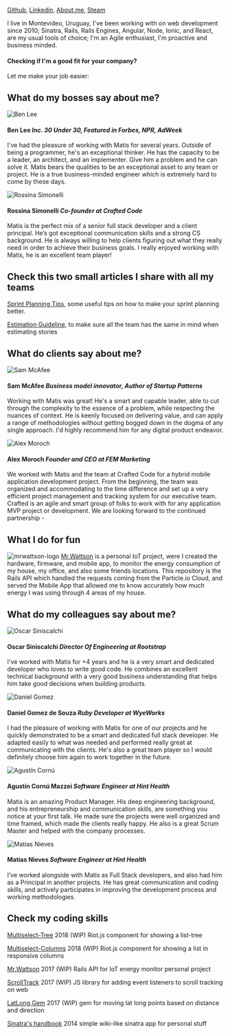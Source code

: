 [Github](https://github.com/matismasters),
[Linkedin](https://www.linkedin.com/in/matismasters/),
[About.me](https://about.me/matis.masters),
[Steam](http://steamcommunity.com/profiles/76561198059401461/)

I live in Montevideo, Uruguay, I've been working with on web development since 2010; Sinatra, Rails, Rails Engines, Angular, Node, Ionic, and React, are my usual tools of choice; I'm an Agile enthusiast, I'm proactive and business minded.

#### Checking if I'm a good fit for your company?

Let me make your job easier:

## What do my bosses say about me?

![Ben Lee](https://s3-us-west-2.amazonaws.com/matisio/site/ben-head.jpeg)
#### Ben Lee  _Inc. 30 Under 30, Featured in Forbes, NPR, AdWeek_

I've had the pleasure of working with Matis for several years. Outside of being a programmer, he's an exceptional thinker. He has the capacity to be a leader, an architect, and an implementer. Give him a problem and he can solve it. Matis bears the qualities to be an exceptional asset to any team or project. He is a true business-minded engineer which is extremely hard to come by these days.

![Rossina Simonelli](https://s3-us-west-2.amazonaws.com/matisio/site/rose-head.jpeg)
#### Rossina Simonelli  _Co-founder at Crafted Code_

Matis is the perfect mix of a senior full stack developer and a client principal. He’s got exceptional communication skills and a strong CS background. He is always willing to help clients figuring out what they really need in order to achieve their business goals. I really enjoyed working with Matis, he is an excellent team player!

## Check this two small articles I share with all my teams
[Sprint Planning Tips](blog/sprint_planning_tips.md), some useful tips on how to make your sprint planning better.

[Estimation Guideline](blog/estimation_guideline.md), to make sure all the team has the same in mind when estimating stories

## What do clients say about me?

![Sam McAfee](https://s3-us-west-2.amazonaws.com/matisio/site/sam-head.jpeg)
#### Sam McAfee  _Business model innovator, Author of Startup Patterns_

Working with Matis was great! He's a smart and capable leader, able to cut through the complexity to the essence of a problem, while respecting the nuances of context. He is keenly focused on delivering value, and can apply a range of methodologies without getting bogged down in the dogma of any single approach. I'd highly recommend him for any digital product endeavor.

![Alex Moroch](https://s3-us-west-2.amazonaws.com/matisio/site/alex-head.jpeg)
#### Alex Moroch  _Founder and CEO at FEM Marketing_

We worked with Matis and the team at Crafted Code for a hybrid mobile application development project. From the beginning, the team was organized and accommodating to the time difference and set up a very efficient project management and tracking system for our executive team. Crafted is an agile and smart group of folks to work with for any application MVP project or development. We are looking forward to the continued partnership -

## What I do for fun

![mrwattson-logo](https://s3-us-west-2.amazonaws.com/matisio/site/logo-mrwattson.png)
[Mr.Wattson](https://github.com/matismasters/mrwattson-api-public) is a personal
IoT project, were I created the hardware, firmware, and mobile app, to monitor the energy consumption of my house, my office, and also some friends locations. This repository is the Rails API which handled the requests coming from the Particle.io Cloud, and served the Mobile App that allowed me to know accurately how much energy I was using through 4 areas of my house.

## What do my colleagues say about me?

![Oscar Siniscalchi](https://s3-us-west-2.amazonaws.com/matisio/site/oscar-head.jpeg)
#### Oscar Siniscalchi  _Director Of Engineering at Rootstrap_

I've worked with Matis for +4 years and he is a very smart and dedicated developer who loves to write good code. He combines an excellent technical background with a very good business understanding that helps him take good decisions when building products.

![Daniel Gomez](https://s3-us-west-2.amazonaws.com/matisio/site/dano-head.jpeg)
#### Daniel Gomez de Souza  _Ruby Developer at WyeWorks_

I had the pleasure of working with Matis for one of our projects and he quickly demonstrated to be a smart and dedicated full stack developer. He adapted easily to what was needed and performed really great at communicating with the clients. He's also a great team player so I would definitely choose him again to work together in the future.

![Agustín Cornú](https://s3-us-west-2.amazonaws.com/matisio/site/agustin-head.jpeg)
#### Agustín Cornú Mazzei  _Software Engineer at Hint Health_

Matis is an amazing Product Manager. His deep engineering background, and his entrepreneurship and communication skills, are something you notice at your first talk. He made sure the projects were well organized and time framed, which made the clients really happy. He also is a great Scrum Master and helped with the company processes.

![Matias Nieves](https://s3-us-west-2.amazonaws.com/matisio/site/matias-n-head.jpeg)
#### Matías Nieves  _Software Engineer at Hint Health_

I’ve worked alongside with Matis as Full Stack developers, and also had him as a Principal in another projects. He has great communication and coding skills, and actively participates in improving the development process and working methodologies.

## Check my coding skills

[Multiselect-Tree](https://github.com/matismasters/riotjs-multiselect-tree)
2018 (WIP) Riot.js component for showing a list-tree

[Multiselect-Columns](https://github.com/matismasters/riotjs-multiselect-columns)
2018 (WIP) Riot.js component for showing a list in responsive columns

[Mr.Wattson](https://github.com/matismasters/mrwattson-api-public)
2017 (WIP) Rails API for IoT energy monitor personal project

[ScrollTrack](https://github.com/matismasters/scroll-track)
2017 (WIP) JS library for adding event listeners to scroll tracking on web

[LatLong Gem](https://github.com/matismasters/lat_long)
2017 (WIP) gem for moving lat long points based on distance and direction

[Sinatra's handbook](https://github.com/matismasters/sinatras_handbook)
2014 simple wiki-like sinatra app for personal stuff
